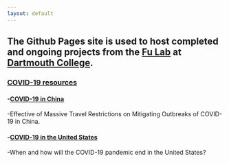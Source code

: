 ```yaml
---
layout: default
---
```


## The Github Pages site is used to host completed and ongoing projects from the [Fu Lab](https://www.dartmouth.edu/~fengfu/) at [Dartmouth College](https://home.dartmouth.edu/).

### [COVID-19 resources](https://fudab.github.io/covid-19)

#### -[COVID-19 in China](https://fudab.github.io/covid-19/china)

-Effective of Massive Travel Restrictions on Mitigating Outbreaks of COVID-19 in China.

#### -[COVID-19 in the United States](https://fudab.github.io/covid-19/us)

-When and how will the COVID-19 pandemic end in the United States?
